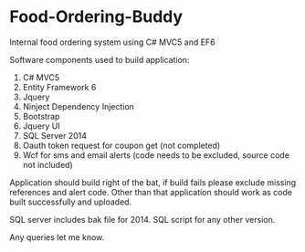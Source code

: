 # Food-Ordering-Buddy
Internal food ordering system using C# MVC5 and EF6

Software components used to build application: 
1. C# MVC5
2. Entity Framework 6
3. Jquery 
4. Ninject Dependency Injection 
5. Bootstrap 
6. Jquery UI
7. SQL Server 2014
8. Oauth token request for coupon get (not completed)
9. Wcf for sms and email alerts (code needs to be excluded, source code not included)

Application should build right of the bat, if build fails please exclude missing references and alert code. Other than that application should work as code built successfully and uploaded.

SQL server includes bak file for 2014. SQL script for any other version. 

Any queries let me know.

